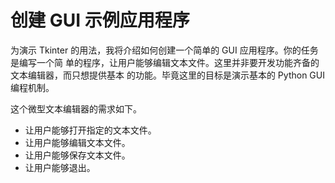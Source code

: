 # 创建 GUI 示例应用程序

为演示 Tkinter 的用法，我将介绍如何创建一个简单的 GUI 应用程序。你的任务是编写一个简 单的程序，让用户能够编辑文本文件。这里并非要开发功能齐备的文本编辑器，而只想提供基本 的功能。毕竟这里的目标是演示基本的 Python GUI 编程机制。

这个微型文本编辑器的需求如下。

- 让用户能够打开指定的文本文件。
- 让用户能够编辑文本文件。
- 让用户能够保存文本文件。
- 让用户能够退出。
